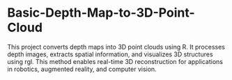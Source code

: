 # Basic-Depth-Map-to-3D-Point-Cloud
This project converts depth maps into 3D point clouds using R. It processes depth images, extracts spatial information, and visualizes 3D structures using rgl. This method enables real-time 3D reconstruction for applications in robotics, augmented reality, and computer vision.
